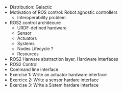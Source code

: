 
- Distribution: Galactic
- Motivation of ROS control: Robot agnostic controllers
	- Interoperability problem
- ROS2 control architecure
	- URDF-defined hardware
	- Sensor
	- Actuators
	- Systems
	- Nodes Lifecycle ?
	- Resources
- ROS2 Harware abstraction layer, Hardware interfaces
- ROS2 Control
- Command line interface
- Exercise 1: Write an actuator hardware interface
- Exercice 2: Write a sensor hardare interface
- Exercise 3: Write a Sistem hardare interface
